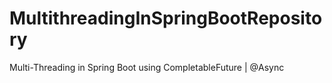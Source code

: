 # MultithreadingInSpringBootRepository
Multi-Threading in Spring Boot using CompletableFuture | @Async
